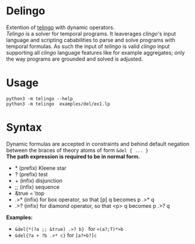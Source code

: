 # Delingo
Extention of [telingo](https://github.com/potassco/telingo) with dynamic operators.   
*Telingo* is a solver for temporal programs. It leaverages *clingo*'s input
language and scripting cababilities to parse and solve programs with temporal
formulas. As such the input of *telingo* is valid *clingo* input supporting all
*clingo* language features like for example aggregates; only the way programs
are grounded and solved is adjusted.


# Usage

```
python3 -m telingo --help
python3 -m telingo  examples/del/ex1.lp
```
# Syntax

Dynamic formulas are accepted in constraints and behind default
negation between the braces of theory atoms of form `&del { ... }`   
**The path expression is required to be in normal form.**

* \* (prefix) Kleene star
* ? (prefix) test
* \+ (infix) disjunction
* ;; (infix) sequence
* &true = \top 
* .>* (infix) for box operator, so that [p] q becomes p .>* q
* .>? (infix) for diamond operator, so that \<p> q becomes p .>?  q

**Examples:**   
* `&del{*(?a ;; &true) .>? b} ` for `<(a?;T)*>b`   
* `&del{?a + ?b .>* c}` for `[a?+b?]c`
